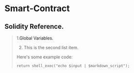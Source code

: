 # Smart-Contract
## Solidity Reference.
> 
> 1.<a link="https://solidity.readthedocs.io/en/v0.4.24/units-and-global-variables.html">Global Variables.</a>
>     
> 2. This is the second list item.
> 
> Here's some example code:
> 
>     return shell_exec("echo $input | $markdown_script");

